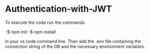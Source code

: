 # Authentication-with-JWT
To execute the code run the commands

-$ npm init
-$ npm install

in your vs code command line.
Then add the .env file containing the connection string of the DB and the necessary environment variables.
